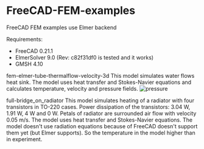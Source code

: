 # FreeCAD-FEM-examples
FreeCAD FEM examples use Elmer backend

Requirements: 
- FreeCAD 0.21.1
- ElmerSolver 9.0 (Rev: c82f31df0 is tested and it works)
- GMSH 4.10

fem-elmer-tube-thermalflow-velocity-3d
This model simulates water flows heat sink. The model uses heat transfer and Stokes-Navier equations and calculates temperature, velocity and pressure fields.
![pressure](https://user-images.githubusercontent.com/99616450/215445951-1a98be62-e34a-4090-8fcc-8b678e370ff2.png)

full-bridge_on_radiator
This model simulates heating of a radiator with four transistors in TO-220 cases. Power dissipation of the transistors: 3.04 W, 1.91 W, 4 W and 0 W. Petals of radiator are surrounded air flow with velocity 0.05 m/s. The model uses heat transfer and Stokes-Navier equations. The model doesn't use radiation equations because of FreeCAD doesn't support them yet (but Elmer supports). So the temperature in the model higher than in experiment.
